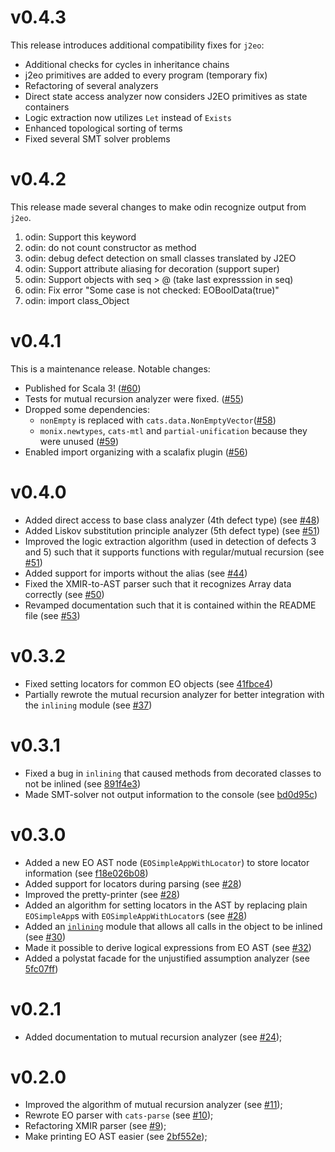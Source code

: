 # v0.4.3
This release introduces additional compatibility fixes for `j2eo`:
- Additional checks for cycles in inheritance chains
- j2eo primitives are added to every program (temporary fix)
- Refactoring of several analyzers
- Direct state access analyzer now considers J2EO primitives as state containers
- Logic extraction now utilizes `Let` instead of `Exists`
- Enhanced topological sorting of terms
- Fixed several SMT solver problems

# v0.4.2
This release made several changes to make odin recognize output from `j2eo`. 
1. odin: Support this keyword
2. odin: do not count constructor as method
3. odin: debug defect detection on small classes translated by J2EO
4. odin: Support attribute aliasing for decoration (support super)
5. odin: Support objects with seq > @ (take last expresssion in seq)
6. odin: Fix error "Some case is not checked: EOBoolData(true)"
7. odin: import class_Object

# v0.4.1
This is a maintenance release. Notable changes:
- Published for Scala 3! ([#60](https://github.com/polystat/odin/pull/60))
- Tests for mutual recursion analyzer were fixed. ([#55](https://github.com/polystat/odin/pull/55))
- Dropped some dependencies:
  - `nonEmpty` is replaced with `cats.data.NonEmptyVector`([#58](https://github.com/polystat/odin/pull/58))
  - `monix.newtypes`, `cats-mtl` and `partial-unification` because they were unused ([#59](https://github.com/polystat/odin/pull/59))
- Enabled import organizing with a scalafix plugin ([#56](https://github.com/polystat/odin/pull/56))

# v0.4.0
- Added direct access to base class analyzer (4th defect type) (see [#48](https://github.com/polystat/odin/pull/48))
- Added Liskov substitution principle analyzer (5th defect type) (see [#51](https://github.com/polystat/odin/pull/51))
- Improved the logic extraction algorithm (used in detection of defects 3 and 5) such that it supports functions with regular/mutual recursion (see [#51](https://github.com/polystat/odin/pull/51))
- Added support for imports without the alias (see [#44](https://github.com/polystat/odin/pull/44))
- Fixed the XMIR-to-AST parser such that it recognizes Array data correctly (see [#50](https://github.com/polystat/odin/pull/50))
- Revamped documentation such that it is contained within the README file (see [#53](https://github.com/polystat/odin/pull/53))


# v0.3.2
- Fixed setting locators for common EO objects (see [41fbce4](https://github.com/polystat/odin/commit/41fbce4c313b4fc1def41d799d5eb5a422e5e630))
- Partially rewrote the mutual recursion analyzer for better integration with the `inlining` module (see [#37](https://github.com/polystat/odin/pull/37)) 

# v0.3.1
- Fixed a bug in `inlining` that caused methods from decorated classes to not be inlined (see [891f4e3](https://github.com/polystat/odin/commit/891f4e3f4d6d156a1a5e0b6fb92a385eeac6fb79))
- Made SMT-solver not output information to the console (see [bd0d95c](https://github.com/polystat/odin/commit/bd0d95c6d5b11d384ea5b3ae8cea0a97a6257aa0))  

# v0.3.0
- Added a new EO AST node (`EOSimpleAppWithLocator`) to store locator information (see [f18e026b08](<https://github.com/nikololiahim/odin/blob/f18e026b0844904c516b315577619bf4d7c7fabf/core/src/main/scala/org/polystat/odin/core/ast/ast.scala#:~:text=sealed%20case%20class%20EOSimpleAppWithLocator,)%20extends%20EOApp%5BA%5D>)) 
- Added support for locators during parsing (see [#28](https://github.com/polystat/odin/pull/28))
- Improved the pretty-printer (see [#28](https://github.com/polystat/odin/pull/28))
- Added an algorithm for setting locators in the AST by replacing plain `EOSimpleApp`s with `EOSimpleAppWithLocator`s  (see [#28](https://github.com/polystat/odin/pull/28))
- Added an [`inlining`](https://github.com/nikololiahim/odin/tree/b3aeb59dbe4d478fda8a9424cb40ae6e9b39bfb5/analysis/src/main/scala/org/polystat/odin/analysis/inlining) module that allows all calls in the object to be inlined (see [#30](https://github.com/polystat/odin/pull/30))
- Made it possible to derive logical expressions from EO AST (see [#32](https://github.com/polystat/odin/pull/32))
- Added a polystat facade for the unjustified assumption analyzer (see [5fc07ff](https://github.com/polystat/odin/pull/32/commits/5fc07fffe7b044c3673ea15831bea860964924f3)) 

# v0.2.1

- Added documentation to mutual recursion analyzer (see [#24]( https://github.com/polystat/odin/pull/24 ));

# v0.2.0

- Improved the algorithm of mutual recursion analyzer (see [#11]( https://github.com/polystat/odin/pull/11 ));
- Rewrote EO parser with `cats-parse` (see [#10]( https://github.com/polystat/odin/pull/10 ));
- Refactoring XMIR parser (see [#9]( https://github.com/polystat/odin/pull/9 ));
- Make printing EO AST easier (see [2bf552e]( https://github.com/polystat/odin/commit/2bf552e ));
